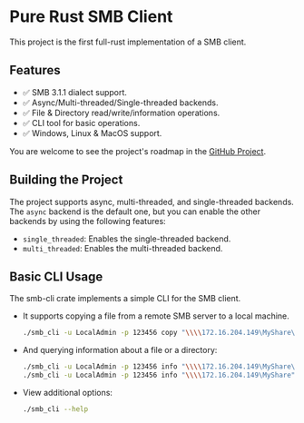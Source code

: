 # Pure Rust SMB Client
This project is the first full-rust implementation of a SMB client.

## Features
- ✅ SMB 3.1.1 dialect support.
- ✅ Async/Multi-threaded/Single-threaded backends.
- ✅ File & Directory read/write/information operations. 
- ✅ CLI tool for basic operations.
- ✅ Windows, Linux & MacOS support.

You are welcome to see the project's roadmap in the [GitHub Project](https://github.com/users/AvivNaaman/projects/2).

## Building the Project
The project supports async, multi-threaded, and single-threaded backends. The `async` backend is the default one, but you can enable the other backends by using the following features:
- `single_threaded`: Enables the single-threaded backend.
- `multi_threaded`: Enables the multi-threaded backend.

## Basic CLI Usage
The smb-cli crate implements a simple CLI for the SMB client.
- It supports copying a file from a remote SMB server to a local machine.
    ```sh
    ./smb_cli -u LocalAdmin -p 123456 copy "\\\\172.16.204.149\MyShare\ntoskrnl.exe" ./test.exe
    ```
- And querying information about a file or a directory:
    ```sh
    ./smb_cli -u LocalAdmin -p 123456 info "\\\\172.16.204.149\MyShare\ntoskrnl.exe"  # file
    ./smb_cli -u LocalAdmin -p 123456 info "\\\\172.16.204.149\MyShare"  # directory
    ```
- View additional options:
    ```sh
    ./smb_cli --help
    ```